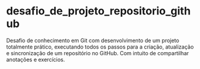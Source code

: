 # desafio_de_projeto_repositorio_github
Desafio de conhecimento em Git com desenvolvimento de um projeto totalmente prático, executando todos os passos para a criação, atualização e sincronização de um repositório no GitHub. Com intuito de compartilhar anotações e exercícios. 
